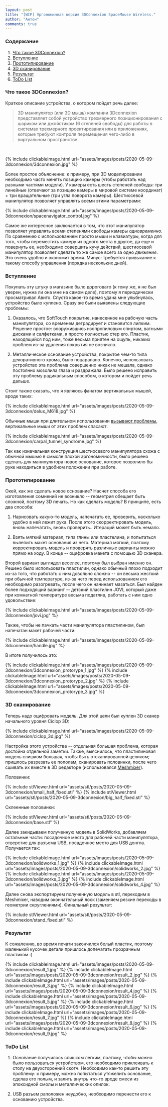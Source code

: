 ```yaml
---
layout: post
title: "[WIP] Эргономичная версия 3DConnexion SpaceMouse Wireless."
author: "Антон"
comments: true
---
```


### Содержание
1. [Что такое 3DConnexion?](#what_is_3dconnexion)
2. [Вступление](#intro)
3. [Прототипирование](#prototyping)
4. [3D сканирование](#3d_scanning)
5. [Результат](#result)
6. [ToDo List](#todolist)

### Что такое 3DConnexion? <a name="what_is_3dconnexion"></a>

<!--excerpt-->

Краткое описание устройства, о котором пойдет речь далее:

> 3D манипулятор (или 3D мышь) компании 3Dconnexion представляет собой устройство трехмерного позиционирования с шариком или джойстиком (6 степеней свободы) для работы в системах трехмерного проектирования или в приложениях, которые требуют контроля перемещения чего-либо в виртуальном пространстве.

&nbsp;

{% include clickableImage.html url="assets/images/posts/2020-05-09-3dconnexion/3dconnexion.jpg" %}

Более простое объяснение: к примеру, при 3D моделировании необходимо часто менять позицию камеры (чтобы работать над
разными частями модели). У камеры есть шесть степеней свободы: три линейные (отвечают за позицию камеры в мировой системе координат) + 
три вращательные (три угла поворота камеры). Шестиосевой манипулятор позволяет управлять всеми этими параметрами:


{% include clickableImage.html url="assets/images/posts/2020-05-09-3dconnexion/spacenavigator_control.jpg" %}

Самое же интересное заключается в том, что этот манипулятор позволяет управлять всеми степенями свободы камеры *одновременно*. По сравнению с использованием просто мыши и клавиатуры, когда для того, чтобы переместить камеру из одного места в другое, да еще и повернуть ее, необходимо совершить кучу действий, шестиосевой манипулятор позволяет сделать то же самое всего за одно *движение*. Это очень удобно и экономит время. Минус: требуется привыкание к такому способу управления (порядка нескольких дней).

### Вступление <a name="intro"></a>

Покупать эту штуку в магазине было дороговато (к тому же, я не был уверен, нужна ли она мне на самом деле), поэтому я периодически просматривал Авито. Спустя какое-то время удача мне улыбнулась, устройство было куплено. Сразу же были выявлены следующие проблемы:

1. Оказалось, что SoftTouch покрытие, нанесенное на рабочую часть манипулятора, со временем деградирует и становится липким. Решение простое: вооружившись изопропиловым спиртом, ватными дисками и салфетками, я просто полностью стер его. Пластик, находящийся под ним, тоже весьма приятен на ощупь, никаких проблем из-за удаления покрытия не возникло.

2. Металлическое основание устройства, покрытое чем-то типа декоративного хрома, было поцарапано. Конечно, использовать устройство эта проблема совершенно никак не мешала, однако постоянно мозолила глаза и раздражала. Было решено исправить эту проблему радикальным способом, о котором и пойдет речь дальше.

Стоит также сказать, что я являюсь фанатом вертикальных мышей, вроде таких:

{% include clickableImage.html url="assets/images/posts/2020-05-09-3dconnexion/delux_M618.jpg" %}

Обычные мыши при длительном использовании [вызывают проблемы](https://en.wikipedia.org/wiki/Carpal_tunnel_syndrome), вертикальные мыши от этих проблем спасают:

{% include clickableImage.html url="assets/images/posts/2020-05-09-3dconnexion/carpal_tunnel_syndrome.jpg" %}

Так как изначальная конструкция шестиосевого манипулятора схожа с обычной мышью в смысле плохой эргономичности, было решено сделать для манипулятора новое основание, которое позволило бы руке находиться в удобном положении при работе.

### Прототипирование <a name="prototyping"></a>

Окей, как же сделать новое основание? Насчет способа его изготовления сомнений не возникло -- геометрия обещает быть сложной, поэтому 3D печать. Но как сделать модель? В принципе, есть два способа:

1. Нарисовать какую-то модель, напечатать ее, проверить, насколько удобно в ней лежит рука. После этого скорректировать модель, вновь напечатать, вновь проверить.. Итераций может быть немало.

2. Взять мягкий материал, типа глины или пластелина, и попытаться вылепить макет основания из него. Материал мягкий, поэтому корректировать модель и проверять различные варианты можно прямо на ходу. В конце -- оцифровка макета с помощью 3D сканера.

Второй вариант выглядел веселее, поэтому был выбран именно он. Решено было использовать пластилин, однако обычный плохо подходит из-за того, что работать с ним довольно сложно -- он весьма жесткий при обычной температуре, из-за чего перед использованием его необходимо разогревать, после чего он начинает мазаться. Был найден более подходящий вариант -- детский пластилин JOVI, который даже при комнатной температуре весьма податлив, работать с ним одно удовольствие:

{% include clickableImage.html url="assets/images/posts/2020-05-09-3dconnexion/jovi.jpg" %}

Также, чтобы не пачкать части манипулятора пластилином, был напечатан макет рабочей части:

{% include clickableImage.html url="assets/images/posts/2020-05-09-3dconnexion/handle.jpg" %}

В итоге получилось это:

{% include clickableImage.html url="assets/images/posts/2020-05-09-3dconnexion/3dconnexion_protorype_1.jpg" %}
{% include clickableImage.html url="assets/images/posts/2020-05-09-3dconnexion/3dconnexion_protorype_2.jpg" %}
{% include clickableImage.html url="assets/images/posts/2020-05-09-3dconnexion/3dconnexion_protorype_3.jpg" %}

### 3D сканирование <a name="3d_scanning"></a>

Теперь надо оцифровать модель. Для этой цели был куплен 3D сканер начального уровня Ciclop 3D:

{% include clickableImage.html url="assets/images/posts/2020-05-09-3dconnexion/ciclop_3d.jpg" %}

Настройка этого устройства -- отдельная большая проблема, которая достойна отдельной заметки. Также, выяснилось, что пластилиновая модель слишком большая, чтобы быть отсканированной целиком; пришлось разрезать ее пополам, сканировать половинки, после чего сшивать их вместе в 3D редакторе (использовался [Meshmixer](http://www.meshmixer.com/)). 

Половинки:

<script src="{{ base.url | prepend: site.url }}/assets/js/adjust_iframe_size.js"></script>

{% include stlViewer.html url="assets/stl/posts/2020-05-09-3dconnexion/small_half_fixed.stl" %}
{% include stlViewer.html url="assets/stl/posts/2020-05-09-3dconnexion/big_half_fixed.stl" %}

Склеенные половинки:

{% include stlViewer.html url="assets/stl/posts/2020-05-09-3dconnexion/base.stl" %}

Далее закидываем полученную модель в SolidWorks, добавляем остальные части: посадочное место для рабочей части манипулятора, отверстие для разъема USB, посадочное место для USB донгла. Получается так:

{% include clickableImage.html url="assets/images/posts/2020-05-09-3dconnexion/solidworks_1.jpg" %}
{% include clickableImage.html url="assets/images/posts/2020-05-09-3dconnexion/solidworks_2.jpg" %}
{% include clickableImage.html url="assets/images/posts/2020-05-09-3dconnexion/solidworks_3.jpg" %}
{% include clickableImage.html url="assets/images/posts/2020-05-09-3dconnexion/solidworks_4.jpg" %}

Далее снова экспортируем полученную модель в stl, переходим в Meshmixer, наводим окончательный лоск (заменяем резкие переходы в геометрии скруглениями). Финальный результат:

{% include stlViewer.html url="assets/stl/posts/2020-05-09-3dconnexion/stand_fixed.stl" %}

### Результат <a name="result"></a>

К сожалению, во время печати закончился белый пластик, поэтому маленький кусочек детали пришлось допечатать прозрачным пластиком :)

{% include clickableImage.html url="assets/images/posts/2020-05-09-3dconnexion/result_1.jpg" %}
{% include clickableImage.html url="assets/images/posts/2020-05-09-3dconnexion/result_2.jpg" %}
{% include clickableImage.html url="assets/images/posts/2020-05-09-3dconnexion/result_3.jpg" %}
{% include clickableImage.html url="assets/images/posts/2020-05-09-3dconnexion/result_4.jpg" %}
{% include clickableImage.html url="assets/images/posts/2020-05-09-3dconnexion/result_5.jpg" %}
{% include clickableImage.html url="assets/images/posts/2020-05-09-3dconnexion/result_6.jpg" %}
{% include clickableImage.html url="assets/images/posts/2020-05-09-3dconnexion/result_7.jpg" %}
{% include clickableImage.html url="assets/images/posts/2020-05-09-3dconnexion/result_8.jpg" %}
{% include clickableImage.html url="assets/images/posts/2020-05-09-3dconnexion/result_9.jpg" %}

### ToDo List <a name="todolist"></a>

1. Основание получилось слишком легким, поэтому, чтобы можно было пользоваться устройством, его необходимо приклеивать к столу на двухсторонний скотч. Необходимо как-то решить эту проблему: к примеру, можно попытаться утяжелить основание, сделав его полым, и залить внутрь что-то вроде смеси из эпоксидной смолы и металлических опилок.

2. USB разъем раположен неудобно, необходимо перенести его к основанию устройства.